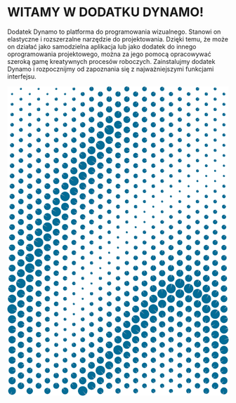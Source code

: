 

# WITAMY W DODATKU DYNAMO!

Dodatek Dynamo to platforma do programowania wizualnego. Stanowi on elastyczne i rozszerzalne narzędzie do projektowania. Dzięki temu, że może on działać jako samodzielna aplikacja lub jako dodatek do innego oprogramowania projektowego, można za jego pomocą opracowywać szeroką gamę kreatywnych procesów roboczych. Zainstalujmy dodatek Dynamo i rozpocznijmy od zapoznania się z najważniejszymi funkcjami interfejsu.

![Atraktor — powitanie](images/2/2-cover.jpg)

